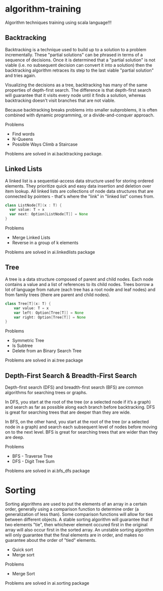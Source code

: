 # algorithm-training
Algorithm techniques training using scala language!!!

## Backtracking
Backtracking is a technique used to build up to a solution to a problem incrementally. 
These "partial solutions" can be phrased in terms of a sequence of decisions. 
Once it is determined that a "partial solution" is not viable (i.e. no subsequent decision can convert it into a solution) then the backtracking algorithm retraces its step to the last viable "partial solution" and tries again.

Visualizing the decisions as a tree, backtracking has many of the same properties of depth-first search. 
The difference is that depth-first search will guarantee that it visits every node until it finds a solution, whereas backtracking doesn't visit branches that are not viable.

Because backtracking breaks problems into smaller subproblems, it is often combined with dynamic programming, or a divide-and-conquer approach.

Problems
- Find words
- N-Queens
- Possible Ways Climb a Staircase

Problems are solved in ai.backtracking package.

## Linked Lists
A linked list is a sequential-access data structure used for storing ordered elements. They prioritize quick and easy data insertion and deletion over item lookup. All linked lists are collections of node data structures that are connected by pointers - that's where the "link" in "linked list" comes from.

```scala
class ListNode[T](x : T) {
  var value: T = x
  var next: Option[ListNode[T]] = None
}

```

Problems
- Merge Linked Lists
- Reverse in a group of k elements

Problems are solved in ai.linkedlists package

## Tree
A tree is a data structure composed of parent and child nodes. Each node contains a value and a list of references to its child nodes. Trees borrow a lot of language from nature (each tree has a root node and leaf nodes) and from family trees (there are parent and child nodes).

```scala
class Tree[T](x: T) {
    var value: T = x
    var left: Option[Tree[T]] = None
    var right: Option[Tree[T]] = None
}
```

Problems
- Symmetric Tree
- Is Subtree
- Delete from an Binary Search Tree

Problems are solved in ai.tree package


## Depth-First Search & Breadth-First Search
Depth-first search (DFS) and breadth-first search (BFS) are common algorithms for searching trees or graphs.

In DFS, you start at the root of the tree (or a selected node if it’s a graph) and search as far as possible along each branch before backtracking. DFS is great for searching trees that are deeper than they are wide.

In BFS, on the other hand, you start at the root of the tree (or a selected node in a graph) and search each subsequent level of nodes before moving on to the next level. BFS is great for searching trees that are wider than they are deep. 

Problems
- BFS - Traverse Tree
- DFS - Digit Tree Sum

Problems are solved in ai.bfs_dfs package

# Sorting
Sorting algorithms are used to put the elements of an array in a certain order, generally using a comparison function to determine order (a generalization of less than). Some comparison functions will allow for ties between different objects. A stable sorting algorithm will guarantee that if two elements "tie", then whichever element occured first in the original array will also occur first in the sorted array. An unstable sorting algorithm will only guarantee that the final elements are in order, and makes no guarantee about the order of "tied" elements.

- Quick sort
- Merge sort

Problems
- Merge Sort

Problems are solved in ai.sorting package